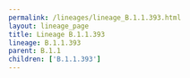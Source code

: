 ```yaml
---
permalink: /lineages/lineage_B.1.1.393.html
layout: lineage_page
title: Lineage B.1.1.393
lineage: B.1.1.393
parent: B.1.1
children: ['B.1.1.393']
---
```

